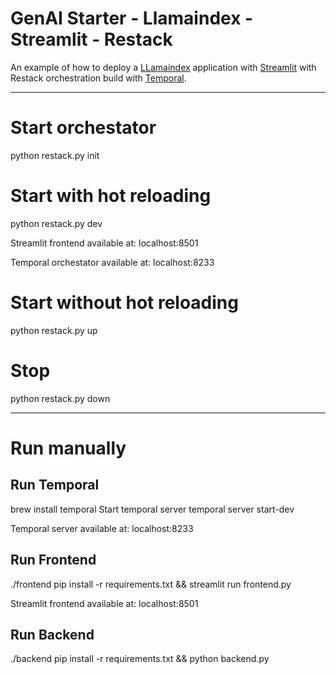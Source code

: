 # GenAI Starter - Llamaindex - Streamlit - Restack

An example of how to deploy a [LLamaindex](https://www.llamaindex.ai/) application with [Streamlit](https://streamlit.io/) with Restack orchestration build with [Temporal](https://temporal.io).

---

# Start orchestator

python restack.py init

# Start with hot reloading

python restack.py dev

Streamlit frontend available at:
localhost:8501

Temporal orchestator available at:
localhost:8233

# Start without hot reloading

python restack.py up

# Stop

python restack.py down

---

# Run manually

## Run Temporal

brew install temporal
Start temporal server
temporal server start-dev

Temporal server available at:
localhost:8233

## Run Frontend

./frontend pip install -r requirements.txt && streamlit run frontend.py

Streamlit frontend available at:
localhost:8501

## Run Backend

./backend pip install -r requirements.txt && python backend.py
